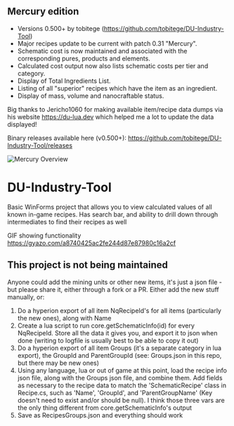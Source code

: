 ## Mercury edition
- Versions 0.500+ by tobitege (https://github.com/tobitege/DU-Industry-Tool)
- Major recipes update to be current with patch 0.31 "Mercury".
- Schematic cost is now maintained and associated with the
corresponding pures, products and elements.
- Calculated cost output now also lists schematic costs per
tier and category.
- Display of Total Ingredients List.
- Listing of all "superior" recipes which have the item as an ingredient.
- Display of mass, volume and nanocraftable status.

Big thanks to Jericho1060 for making available item/recipe data dumps via
his website https://du-lua.dev which helped me a lot to update the data displayed!

Binary releases available here (v0.500+):
https://github.com/tobitege/DU-Industry-Tool/releases

![Mercury Overview](https://github.com/tobitege/DU-Industry-Tool/blob/master/DU%20Industry%20Tool%20(Mercury)%20Screenshot.png?raw=true)

# DU-Industry-Tool
Basic WinForms project that allows you to view calculated values of all known in-game recipes. Has search bar, and ability to drill down through intermediates to find their recipes as well

GIF showing functionality
https://gyazo.com/a8740425ac2fe244d87e87980c16a2cf


## This project is not being maintained

Anyone could add the mining units or other new items, it's just a json file - but please share it, either through a fork or a PR.  Either add the new stuff manually, or:
1. Do a hyperion export of all item NqRecipeId's for all items (particularly the new ones), along with Name
2. Create a lua script to run core.getSchematicInfo(id) for every NqRecipeId.  Store all the data it gives you, and export it to json when done (writing to logfile is usually best to be able to copy it out)
3. Do a hyperion export of all item Groups (it's a separate category in lua export), the GroupId and ParentGroupId (see: Groups.json in this repo, but there may be new ones)
4. Using any language, lua or out of game at this point, load the recipe info json file, along with the Groups json file, and combine them.  Add fields as necessary to the recipe data to match the 'SchematicRecipe' class in Recipe.cs, such as 'Name', 'GroupId', and 'ParentGroupName' (Key doesn't need to exist and/or should be null).  I think those three vars are the only thing different from core.getSchematicInfo's output
5. Save as RecipesGroups.json and everything should work
